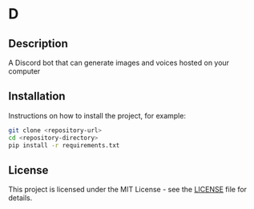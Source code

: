 # D

## Description

A Discord bot that can generate images and voices hosted on your computer

## Installation

Instructions on how to install the project, for example:

```sh
git clone <repository-url>
cd <repository-directory>
pip install -r requirements.txt
```

## License

This project is licensed under the MIT License - see the [LICENSE](LICENSE) file for details.
